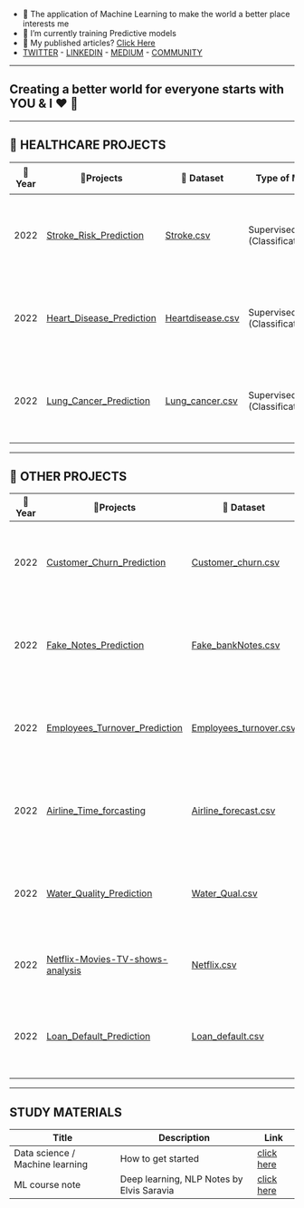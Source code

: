 - 👀 The application of Machine Learning to make the world a better place interests me
- 🌱 I’m currently training Predictive models
- 👀 My published articles? [Click Here](https://medium.com/@preciousebiteazun)
- [TWITTER](https://twitter.com/precious_Ebii) - [LINKEDIN](https://www.linkedin.com/in/precious-ebite-azun-17406570) - [MEDIUM](https://medium.com/@preciousebiteazun) - [COMMUNITY](https://twitter.com/i/communities/1535498358088925185)
---

Creating a better world for everyone starts with YOU & I :heart: :muscle:
---

<!---
precious-azun/precious-azun is a ✨ special ✨ repository because its `README.md` (this file) appears on your GitHub profile.
You can click the Preview link to take a look at your changes.
--->
---
:hospital: **HEALTHCARE PROJECTS** 
---
|  :calendar:Year    |       :blue_book:Projects     | :bookmark: Dataset | Type of ML      | :mag:Algorithms |      :dart:Applied Technologies | :bookmark_tabs:Status | :newspaper:Publication |
--        | --            | -- | --          | -- | -- | -- | --
| 2022 | [Stroke_Risk_Prediction](https://github.com/precious-azun/Stroke-prediction/blob/main/Stroke_Prediction_Using_3ML_Algorithms.ipynb) |[Stroke.csv](https://github.com/precious-azun/Stroke-prediction/blob/main/strokedata.csv )|Supervised (Classification)|  KNN, LOG.R, DT | Python Pandas Numpy Seaborn Matplotlib Sklearn Scikit-learn | :white_check_mark:| :link:[Click Here](https://link.medium.com/wRAyqZHEjrb)
| 2022 | [Heart_Disease_Prediction](https://github.com/precious-azun/Heart-disease_Prediction/blob/main/Heart_disease_Prediction_using%204ML%20Algorithms.ipynb) | [Heartdisease.csv](https://github.com/precious-azun/Heart-disease_Prediction/blob/main/heartdisease.csv)|Supervised (Classification)|  KNN, LOG.R, DT|  Python Pandas Numpy Seaborn Matplotlib Sklearn Scikit-learn | :white_check_mark: | :white_check_mark:
| 2022 | [Lung_Cancer_Prediction](https://github.com/precious-azun/Lung_Cancer_Prediction/blob/main/Lung_cancer_prediction.ipynb)|[Lung_cancer.csv](https://github.com/precious-azun/Lung_Cancer_Prediction/blob/main/lungcancerdata.csv) |Supervised (Classification) |  KNN, LOG.R, DT , SVM |  Python Pandas Numpy Seaborn Matplotlib Sklearn Scikit-learn | :white_check_mark: | :white_check_mark:

---

:rocket: **OTHER PROJECTS** 
---
|  :calendar:Year    |       :blue_book:Projects    | :bookmark: Dataset | Type of ML      | :mag:Algorithms |      :dart:Applied Technologies | :bookmark_tabs:Status | 
--        | --             | --      |--    | -- | -- | -- 
| 2022 | [Customer_Churn_Prediction](https://github.com/precious-azun/Customer_Churn_Prediction/blob/main/Customer_churn_prediction.ipynb)|[Customer_churn.csv](https://github.com/precious-azun/Customer_Churn_Prediction/blob/main/telecom_churn.csv) |Supervised (Classification) | SVM, BAG.C, KNN, R.F,LOG.R, DT |  Python Pandas Numpy Seaborn Matplotlib Sklearn Scikit-learn | :white_check_mark: | :link:[Click here](https://pages.github.com/)
| 2022 | [Fake_Notes_Prediction](https://github.com/precious-azun/Fake_Notes_Prediction/blob/main/Fakes_Notes_prediction.ipynbn)|[Fake_bankNotes.csv](https://github.com/precious-azun/Fake_Notes_Prediction/blob/main/bank_notes.csv) |Supervised (Classification) | LOG.R, DT |  Python Pandas Numpy Seaborn Matplotlib Sklearn Scikit-learn | :white_check_mark: | :link:[Click here](https://pages.github.com/)
| 2022 | [Employees_Turnover_Prediction](https://github.com/precious-azun/Employees_Turnover_Prediction/blob/main/Employees_Turnover_Prediction.ipynb)|[Employees_turnover.csv](https://github.com/precious-azun/Employees_Turnover_Prediction/blob/main/hr_data.csv) |Supervised (Classification) |  KNN, LOG.R, DT |  Python Pandas Numpy Seaborn Matplotlib Sklearn Scikit-learn | :white_check_mark: | :link:[Click here](https://pages.github.com/)
| 2022 | [Airline_Time_forcasting](https://github.com/precious-azun/Airline_time_forcasting/blob/main/Airline_time_forcasting.ipynb)|[Airline_forecast.csv](https://github.com/precious-azun/Airline_time_forcasting/blob/main/AirPassengers.csv) |Supervised (Regression) |  Xgboost |  Python Pandas Numpy Seaborn Matplotlib Sklearn Scikit-learn| :white_check_mark: | :link:[Click here](https://pages.github.com/)
| 2022 | [Water_Quality_Prediction](https://github.com/precious-azun/Water_Quality_Prediction/blob/main/Water_quality_prediction.ipynb)|[Water_Qual.csv](https://github.com/precious-azun/Water_Quality_Prediction/blob/main/water_quality.csv) |Supervised (Classification) |  RF, LOG.R, DT |  Python Pandas Numpy Seaborn Matplotlib Sklearn Scikit-learn | :white_check_mark: | :link:[Click here](https://pages.github.com/)
| 2022 | [Netflix-Movies-TV-shows-analysis](https://github.com/precious-azun/Netflix-Movies-TV-shows-analysis/blob/main/Netfix-Movies-TV-shows-analysis.ipynb)|[Netflix.csv](https://github.com/precious-azun/Netflix-Movies-TV-shows-analysis/blob/main/netflix_titles.csv) |EDA  | Segmentation |  Python Pandas Numpy Seaborn Matplotlib  |   :hourglass: | :link:[Click here](https://pages.github.com/)
| 2022 | [Loan_Default_Prediction](https://github.com/precious-azun/Loan_Default_Prediction/blob/main/Loan_Prediction.ipynb)|[Loan_default.csv](https://github.com/precious-azun/Loan_Default_Prediction/blob/main/loan_train.csv) |Supervised (Classification) |  RF, LOG.R, DT |  Python Pandas Numpy Seaborn Matplotlib Sklearn Scikit-learn |  :hourglass: | :link:[Click here](https://pages.github.com/)







---
**STUDY MATERIALS**
---
| Title | Description | Link |
|-- |-- | --
| Data science / Machine learning |   How to get started | [click here](https://github.com/precious-azun/Simple-steps-on-getting-started-with-Data-science-Machine-learning)
| ML course note | Deep learning, NLP Notes by Elvis Saravia | [click here](https://github.com/precious-azun/ML-Course-Notes)

